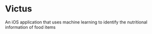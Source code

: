 # Victus
An iOS application that uses machine learning to identify the nutritional information of food items
